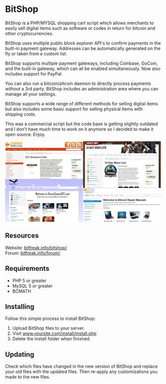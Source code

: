 # BitShop

BitShop is a PHP/MYSQL shopping cart script which allows merchants to easily sell digital items such as software or codes in return for bitcoin and other cryptocurrencies.

BitShop uses multiple public block explorer API's to confirm payments in the built-in payment gateway. Addresses can be automatically generated on the fly or taken from a custom list. 

BitShop supports multiple payment gateways, including Coinbase, GoCoin, and the built-in gateway, which can all be enabled simultaneously. Now also includes support for PayPal.

You can also run a bitcoin/altcoin daemon to directly process payments without a 3rd party. BitShop includes an administration area where you can manage all your settings.

BitShop supports a wide range of different methods for selling digital items but also includes some basic support for selling physical items with shipping costs.

This was a commercial script but the code base is getting slightly outdated and I don't have much time to work on it anymore so I decided to make it open source. Enjoy.

![alt text](./img/screenshot.jpg)

## Resources
Website: [bitfreak.info/bitshop/](https://bitfreak.info/bitshop/)\
Forum: [bitfreak.info/forum/]([https://bitfreak.info/forum/)

## Requirements

- PHP 5 or greater
- MySQL 5 or greater
- BCMATH

## Installing

Follow this simple process to install BitShop:

1. Upload BitShop files to your server.
2. Visit www.yoursite.com/install/install.php
3. Delete the install folder when finished.

## Updating

Check which files have changed in the new version of BitShop and replace your old files with the updated files. Then re-apply any customizations you made to the new files.